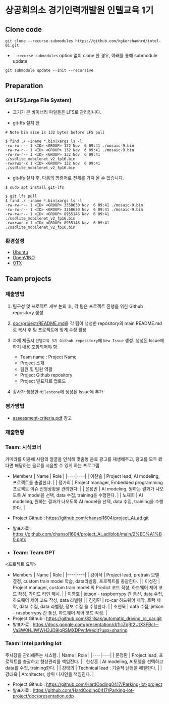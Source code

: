 # 상공회의소 경기인력개발원 인텔교육 1기

## Clone code 

```shell
git clone --recurse-submodules https://github.com/kgkorchamhrd/intel-01.git
```

* `--recurse-submodules` option 없이 clone 한 경우, 아래를 통해 submodule update

```shell
git submodule update --init --recursive
```

## Preparation

### Git LFS(Large File System)

* 크기가 큰 바이너리 파일들은 LFS로 관리됩니다.

* git-lfs 설치 전

```shell
# Note bin size is 132 bytes before LFS pull

$ find ./ -iname *.bin|xargs ls -l
-rw-rw-r-- 1 <ID> <GROUP> 132 Nov  6 09:41 ./mosaic-9.bin
-rw-rw-r-- 1 <ID> <GROUP> 132 Nov  6 09:41 ./mosaic-9.bin
-rw-rw-r-- 1 <ID> <GROUP> 132 Nov  6 09:41 ./ssdlite_mobilenet_v2_fp16.bin
-rwxrwxr-x 1 <ID> <GROUP> 132 Nov  6 09:41 ./ssdlite_mobilenet_v2_fp16.bin
```

* git-lfs 설치 후, 다음의 명령어로 전체를 가져 올 수 있습니다.

```shell
$ sudo apt install git-lfs

$ git lfs pull
$ find ./ -iname *.bin|xargs ls -l
-rw-rw-r-- 1 <ID> <GROUP> 3358630 Nov  6 09:41 ./mosaic-9.bin
-rw-rw-r-- 1 <ID> <GROUP> 3358630 Nov  6 09:41 ./mosaic-9.bin
-rw-rw-r-- 1 <ID> <GROUP> 8955146 Nov  6 09:41 ./ssdlite_mobilenet_v2_fp16.bin
-rwxrwxr-x 1 <ID> <GROUP> 8955146 Nov  6 09:41 ./ssdlite_mobilenet_v2_fp16.bin
```

### 환경설정

* [Ubuntu](./doc/environment/ubuntu.md)
* [OpenVINO](./doc/environment/openvino.md)
* [OTX](./doc/environment/otx.md)

## Team projects

### 제출방법

1. 팀구성 및 프로젝트 세부 논의 후, 각 팀은 프로젝트 진행을 위한 Github repository 생성

2. [doc/project/README.md](./doc/project/README.md)을 각 팀이 생성한 repository의 main README.md로 복사 후 팀 프로젝트에 맞게 수정 활용

3. 과제 제출시 `인텔교육 3기 Github repository`에 `New Issue` 생성. 생성된 Issue에 하기 내용 포함되어야 함.

    * Team name : Project Name
    * Project 소개
    * 팀원 및 팀원 역활
    * Project Github repository
    * Project 발표자료 업로드

4. 강사가 생성한 `Milestone`에 생성된 Issue에 추가 

### 평가방법

* [assessment-criteria.pdf](./doc/project/assessment-criteria.pdf) 참고

### 제출현황

### Team: 시식코너
카메라를 이용해 사람의 얼굴을 인식해 맞춤형 음료 광고를 재생해주고, 광고를 모두 봤다면 해당하는 음료를 시음할 수 있게 하는 프로그램
* Members
  | Name | Role |
  |----|----|
  | 이찬솔 | Project lead, AI modeling, 프로젝트를 총괄한다. |
  | 정가희 | Project manager, Embedded programming 프로젝트 이슈 진행상황을 관리한다. |
  | 윤용빈 | AI modeling, 원하는 결과가 나오도록 AI model을 선택, data 수집, training을 수행한다. |
  | 노재희 | AI modeling, 원하는 결과가 나오도록 AI model을 선택, data 수집, training을 수행한다. |
* Project Github : https://github.com/chansol1604/project_Ai_ad.git
* 발표자료 : https://github.com/chansol1604/project_Ai_ad/blob/main/2%EC%A1%B0.pptx

* ### Team: Team GPT
<프로젝트 요약>
* Members
  | Name | Role |
  |----|----|
  | 강이삭 | Project lead, pretrain 모델 결정, custom train model 학습, data라벨링, 프로젝트를 총괄한다. |
  | 이성찬 | Project manager, custom train model 의 Predict 코드 작성, 하드웨어 제어 코드 작성, 가이드 라인 제시. |
  | 이영호 | jetson - raspberrypy 간 통신, data 수집, 하드웨어 제어 코드 작성, data 라벨링 |
  | 김경민 | rc-car 하드웨어 제작, 트랙 제작, data 수집, data 라벨링, 정보 수집 을 수행한다. |
  | 조현욱 | data 수집, jetson - raspberrypy 간 통신, 하드웨어 제어 코드 작성. |
* Project Github : https://github.com/82lilsak/automatic_driving_rc_car.git
* 발표자료 : https://docs.google.com/presentation/d/1lcZgRt2UtX3FBcI--Va3W0HJIWWH3JD9IqRSMXDPwtM/edit?usp=sharing

### Team: Intel parking lot
주차장을 관리해주는 시스템.
  | Name | Role |
  |----|----|
  | 문정환 | Project lead, 프로젝트를 총괄하고 형상관리를 책임진다. |
  | 한상훈 | AI modeling, AI모델을 선택하고 data를 수집, training한다. |
  | 강태의 | Technical lead : 기술적 난점을 해결한다. |
  | 강대욱 | Architecter, 상위 디자인을 책임진다. |
* Project Github : https://github.com/HardCoding0417/Parking-lot-project
* 발표자료 : https://github.com/HardCoding0417/Parking-lot-project/doc/presentation.odp

